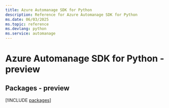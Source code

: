 ```yaml
---
title: Azure Automanage SDK for Python
description: Reference for Azure Automanage SDK for Python
ms.date: 06/03/2025
ms.topic: reference
ms.devlang: python
ms.service: automanage
---
```

# Azure Automanage SDK for Python - preview
## Packages - preview
[!INCLUDE [packages](automanage-index.md)]